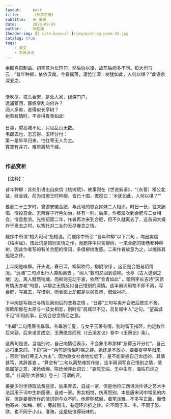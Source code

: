 ```yaml
---
layout:     post
title:      《长亭怨慢》
subtitle:   宋 姜夔
date:       2020-08-03
author:     听松阁
}header-img: {{ site.baseurl }/img/post-bg-poem-32.jpg
catalog: true
tags:
    - 美文
    - 古典诗词
---
```



余颇喜自制曲。初率意为长短句，然后协以律，故前后阕多不同。桓大司马云：“昔年种柳，依依汉南。今看摇落，凄怆江潭：树犹如此，人何以堪？”此语余深爱之。

<br>
渐吹尽，枝头香絮，是处人家，绿深门户。<br>
远浦萦回，暮帆零乱向何许？<br>
阅人多矣，谁得似长亭树？<br>
树若有情时，不会得青青如此!<br>
<br>
日暮，望高城不见，只见乱山无数。<br>
韦郎去也，怎忘得、玉环分付：<br>
第一是早早归来，怕红萼无人为主。<br>
算空有并刀，难剪离愁千缕。<br>
<br>
  
### 作品赏析
【注释】：

昔年种柳：此处引语出自庾信《枯树赋》，故事则在《世说新语》，“〔东晋〕桓公北征，经金城，前为琅琊王时种柳，皆已十围，慨然曰：‘木犹如此，人何以堪？’”

姜夔二十三岁时，曾游安徽合肥，与此地的歌女姊妹二人相识，时日一长，往来酬唱，情投意合。无奈客子行色匆匆，终有一别。后来，作者屡次到合肥与二女相会，情意愈浓。光宗绍熙二年，作者再次来到合肥，但不久就离去了，这首词大概作于离去之时，以寄托对二女的无尽眷念之情。

题序中所谓“桓大司马”指桓温。而题序中所引 “昔年种柳”以下六句 ，均出庾信《枯树赋》，按此词是惜别言情之作，而题序中只言柳树，一来合肥的街巷都种柳树，因此作者写的有关合肥的情词，多借柳树发感。二来作者故意为之，以掩饰其孤寂之怀。

上半阕是咏柳。开头说，春已深，柳絮吹尽，柳阴浓绿 。这正是合肥巷陌情况。“远浦”二句点出行人乘船离去 。“阅人”数句又回到说柳。长亭（古人送别之地）边，离人黯然销魂，而柳则无动于衷，依然“青青如此” 。暗用李长吉诗“天若有情天亦老”句意，以柳之无情反衬自己惜别的深情。这半阕词用笔不即不离，写合肥，写离去，写惜别，而表面上却都是以柳贯串，借做衬托。

下半阕是写自己与情侣离别后的恋慕之情 。“日暮”三句写离开合肥后依恋不舍。唐欧阳詹在太原与一妓女相恋，别时有“高城已不见，况复城中人”之句。“望高城不见”即用此事，正切合思念情侣之意。

“韦郎”二句用唐韦皋事。韦皋游江夏，与女子玉箫有情，别时留玉指环，约定数年后来娶。后来诺言成空，玉箫绝食而死（《云溪友议》卷中《玉箫记》条）。

这两句是说，当临别时，自己向情侣表示，不会象韦皋那样“忘得玉环分付”，自己必将重来的。下边“第一”两句是情侣叮嘱之辞。她还是不放心，要姜夔早早归来 ，否则“怕红萼无人为主”。因为歌女社会地位低下，是不能掌握自己命运的，其情甚笃，其辞甚哀 。“算空有”二句以离愁难剪作结。这半阕词写自己惜别之情，情侣属望之意，凄怆缠绵。陈廷焯评此词云：“哀怨无端，无中生有，海枯石烂之情。”（《词则·大雅集》卷三）可谓的评。

姜夔少时学诗取法黄庭坚，后来弃去，自成一家，但是他将江西诗派作诗之艺术手法运用于词中生新瘦硬，自成一家。男女相悦，伤离怨别，本是唐宋词中常见的内容，但是姜夔所作的情词则与众不同。他屏除秾丽，着笔淡雅，不多写正面，而借物寄兴（如梅、柳），旁敲侧击，有迴环宕折之妙。它不同于温、韦，不同于晏、欧，也不同于小山、淮海，这是极值得玩味的。

